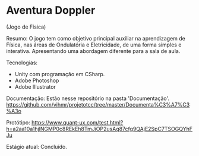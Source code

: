 # Aventura Doppler
(Jogo de Física)

Resumo:
O jogo tem como objetivo principal auxiliar na aprendizagem de Física, nas áreas de Ondulatória e Eletricidade, de uma forma simples e interativa. Apresentando uma abordagem diferente para a sala de aula.

Tecnologias: 
- Unity com programação em CSharp.
- Adobe Photoshop
- Adobe Illustrator

Documentação: 
Estão nesse repositório na pasta 'Documentação'.
https://github.com/vihmr/projetotcc/tree/master/Documenta%C3%A7%C3%A3o

Protótipo:
https://www.quant-ux.com/test.html?h=a2aa10a1hjlNGMP0c8REkEh8TmJiOP2usAq87cfg9QAjE2SpC7TSOGQYhFJu

Estágio atual: 
Concluído.
